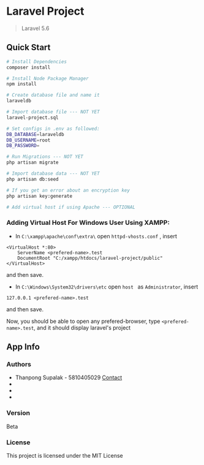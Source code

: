 # Laravel Project

> Laravel 5.6

## Quick Start

``` bash
# Install Dependencies
composer install

# Install Node Package Manager
npm install

# Create database file and name it 
laraveldb

# Import database file --- NOT YET
laravel-project.sql

# Set configs in .env as followed:
DB_DATABASE=laraveldb
DB_USERNAME=root
DB_PASSWORD=

# Run Migrations --- NOT YET
php artisan migrate

# Import database data --- NOT YET
php artisan db:seed

# If you get an error about an encryption key
php artisan key:generate

# Add virtual host if using Apache --- OPTIONAL
```

### Adding Virtual Host For Windows User Using XAMPP:

- In ```C:\xampp\apache\conf\extra\``` open ```httpd-vhosts.conf``` , insert

```
<VirtualHost *:80>
    ServerName <prefered-name>.test
    DocumentRoot "C:/xampp/htdocs/laravel-project/public"
</VirtualHost>

```
and then save.

- In ```C:\Windows\System32\drivers\etc``` open ```host ``` as ```Administrator```, insert

```
127.0.0.1 <prefered-name>.test
```

and then save.

Now, you should be able to open any prefered-browser, type ```<prefered-name>.test```, and it should display laravel's project


## App Info

### Authors
* Thanpong Supalak - 5810405029
<a href="mailto:thanapong.su@ku.th?Subject=Regarding%20Laravel%20Project" target="_blank">Contact</a>
*
*
*



### Version
Beta

### License
This project is licensed under the MIT License
